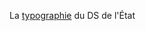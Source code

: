 La [typographie](https://gouvfr.atlassian.net/wiki/spaces/DB/pages/223019527/Typographie+-+Typography) du DS de l'État
